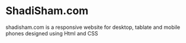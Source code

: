 # ShadiSham.com
shadisham.com is a responsive website for desktop, tablate and mobile phones designed using Html and CSS  
